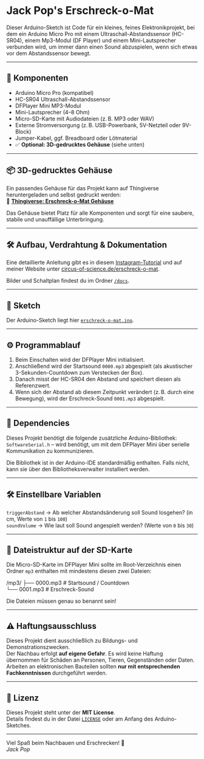 # Jack Pop's Erschreck-o-Mat
Dieser Arduino-Sketch ist Code für ein kleines, feines Elektronikprojekt, bei dem ein Arduino Micro Pro mit einem Ultraschall-Abstandssensor (HC-SR04), einem Mp3-Modul (DF Player) und einem Mini-Lautsprecher verbunden wird, um immer dann einen Sound abzuspielen, wenn sich etwas vor dem Abstandssensor bewegt.

---

## 🔧 Komponenten

- Arduino Micro Pro (kompatibel)
- HC-SR04 Ultraschall-Abstandssensor
- DFPlayer Mini MP3-Modul
- Mini-Lautsprecher (4–8 Ohm)
- Micro-SD-Karte mit Audiodateien (z. B. MP3 oder WAV)
- Externe Stromversorgung (z. B. USB-Powerbank, 5V-Netzteil oder 9V-Block)
- Jumper-Kabel, ggf. Breadboard oder Lötmaterial
- ✅ **Optional: 3D-gedrucktes Gehäuse** (siehe unten)

---

## 📦 3D-gedrucktes Gehäuse

Ein passendes Gehäuse für das Projekt kann auf Thingiverse heruntergeladen und selbst gedruckt werden:  
🔗 **[Thingiverse: Erschreck-o-Mat Gehäuse](https://www.thingiverse.com/le_jackpop/)**

Das Gehäuse bietet Platz für alle Komponenten und sorgt für eine saubere, stabile und unauffällige Unterbringung.

---

## 🛠️ Aufbau, Verdrahtung & Dokumentation

Eine detaillierte Anleitung gibt es in diesem [Instagram-Tutorial](https://www.instagram.com/dein-tutorial-link) und auf meiner Website unter [circus-of-science.de/erschreck-o-mat](https://www.circus-of-science.de/erschreck-o-mat).

Bilder und Schaltplan findest du im Ordner [`/docs`](./docs).  

---

## 🧪 Sketch

Der Arduino-Sketch liegt hier [`erschreck-o-mat.ino`](./erschreck-o-mat.ino).

---

## ⚙️ Programmablauf

1. Beim Einschalten wird der DFPlayer Mini initialisiert.
2. Anschließend wird der Startsound `0000.mp3` abgespielt (als akustischer 3-Sekunden-Countdown zum Verstecken der Box).
3. Danach misst der HC-SR04 den Abstand und speichert diesen als Referenzwert.
4. Wenn sich der Abstand ab diesem Zeitpunkt verändert (z. B. durch eine Bewegung), wird der Erschreck-Sound `0001.mp3` abgespielt.

---

## 🔌 Dependencies

Dieses Projekt benötigt die folgende zusätzliche Arduino-Bibliothek:
`SoftwareSerial.h` – wird benötigt, um mit dem DFPlayer Mini über serielle Kommunikation zu kommunizieren.

Die Bibliothek ist in der Arduino-IDE standardmäßig enthalten. Falls nicht, kann sie über den Bibliotheksverwalter installiert werden.

---

## 🛠️ Einstellbare Variablen

`triggerAbstand` → Ab welcher Abstandsänderung soll Sound losgehen? (in cm, Werte von `1` bis `100`)  
`soundVolume` → Wie laut soll Sound angespielt werden? (Werte von `0` bis `30`)

---

## 📂 Dateistruktur auf der SD-Karte

Die Micro-SD-Karte im DFPlayer Mini sollte im Root-Verzeichnis einen Ordner `mp3` enthalten mit mindestens diesen zwei Dateien:

/mp3/
├── 0000.mp3 # Startsound / Countdown  
└── 0001.mp3 # Erschreck-Sound  

Die Dateien müssen genau so benannt sein!

---

## ⚠️ Haftungsausschluss

Dieses Projekt dient ausschließlich zu Bildungs- und Demonstrationszwecken.  
Der Nachbau erfolgt **auf eigene Gefahr**. Es wird keine Haftung übernommen für Schäden an Personen, Tieren, Gegenständen oder Daten.  
Arbeiten an elektronischen Bauteilen sollten **nur mit entsprechenden Fachkenntnissen** durchgeführt werden.

---

## 📄 Lizenz

Dieses Projekt steht unter der **MIT License**.  
Details findest du in der Datei [`LICENSE`](./LICENSE) oder am Anfang des Arduino-Sketches.

---

Viel Spaß beim Nachbauen und Erschrecken! 👻  
*Jack Pop*
